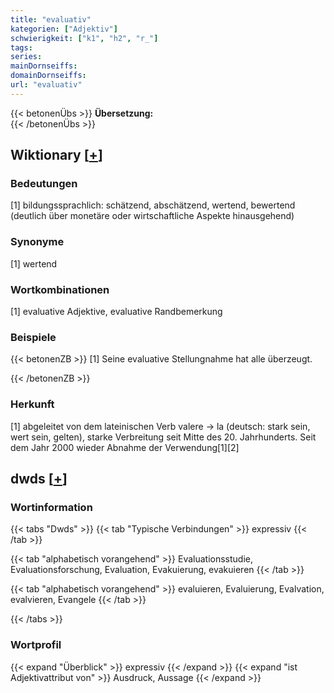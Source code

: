 ```yaml
---
title: "evaluativ"
kategorien: ["Adjektiv"]
schwierigkeit: ["k1", "h2", "r_"]
tags:
series:
mainDornseiffs:
domainDornseiffs:
url: "evaluativ"
---
```


{{< betonenÜbs >}}
**Übersetzung:**  
{{< /betonenÜbs >}}

## Wiktionary [[+](https://de.wiktionary.org/wiki/evaluativ)]

### Bedeutungen
[1] bildungssprachlich: schätzend, abschätzend, wertend, bewertend (deutlich über monetäre oder wirtschaftliche Aspekte hinausgehend)  

### Synonyme
[1] wertend  

### Wortkombinationen
[1] evaluative Adjektive, evaluative Randbemerkung  

### Beispiele
{{< betonenZB >}}
[1] Seine evaluative Stellungnahme hat alle überzeugt.  

{{< /betonenZB >}}
### Herkunft
[1] abgeleitet von dem lateinischen Verb valere → la (deutsch: stark sein, wert sein, gelten), starke Verbreitung seit Mitte des 20. Jahrhunderts. Seit dem  Jahr 2000 wieder Abnahme der Verwendung[1][2]  



## dwds [[+](https://www.dwds.de/wb/evaluativ)]

### Wortinformation
{{< tabs "Dwds" >}}
{{< tab "Typische Verbindungen" >}}
expressiv
{{< /tab >}}

{{< tab "alphabetisch vorangehend" >}}
Evaluationsstudie, Evaluationsforschung, Evaluation, Evakuierung, evakuieren
{{< /tab >}}

{{< tab "alphabetisch vorangehend" >}}
evaluieren, Evaluierung, Evalvation, evalvieren, Evangele
{{< /tab >}}

{{< /tabs >}}

### Wortprofil
{{< expand "Überblick" >}} expressiv {{< /expand >}}
{{< expand "ist Adjektivattribut von" >}} Ausdruck, Aussage {{< /expand >}}

